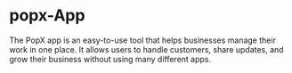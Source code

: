 # popx-App
The PopX app is an easy-to-use tool that helps businesses manage their work in one place. It allows users to handle customers, share updates, and grow their business without using many different apps.
